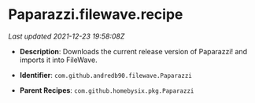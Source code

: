 # Paparazzi.filewave.recipe

_Last updated 2021-12-23 19:58:08Z_

- **Description**: Downloads the current release version of Paparazzi! and imports it into FileWave.

- **Identifier**: `com.github.andredb90.filewave.Paparazzi`

- **Parent Recipes**: `com.github.homebysix.pkg.Paparazzi`
